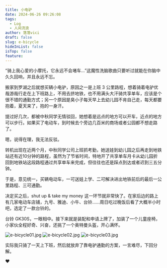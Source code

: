 ```yaml
---
title: 小电驴
date: 2024-06-26 09:26:08
tags:
  - Log
  - 人间流浪
author: 落落vici
draft: false
slug: e-bicycle
hideInList: false
isTop: false
feature:
---
```

“骑上我心爱的小摩托，它永远不会堵车...”这魔性洗脑歌曲只要听过就能在你脑中久久回响，并且永远不忘。

搬家到罗湖之后就想买辆小电驴，原因之一是上班 3 公里路程，想着骑着电驴优哉游哉行走在上下班路上，不用去挤地铁，也不用满头大汗骑共享单车，应该是个很不错的通勤方式；另一个原因是臭小子每天早上去幼儿园不肯自己走，每天都要抱着，夏天来了，抱的一身汗。

提过好几次，都被中秋同学无情驳回，她想着是远点的地方可以开车，近点的地方可以步行。如果买了电动车，到时候去个旁边几百米的商场或者公园都不想走路了。

嗯，说得在理，我无法反驳。

转机出现在近两个月，中秋同学公司上班抓考勤，她送娃到幼儿园之后再走到地铁站还有近10分钟的路程，虽然为了节省时间，特地开了共享单车月卡从幼儿园折回到地铁站这段路程通过共享单车来完成，但往往也还是踩点到达或者迟到三五分钟。

于是，意见统一，买辆电动车，一可送娃上学、二可解决进出地铁前后的最后一公里路程、三可通勤。

决定买之后，shut up & take my money 这一环节就非常快了。在家后边的路上有几家电动车店铺，九号、雅迪、小牛、台铃……周日吃过晚饭后看了大概半小时吧，选定了一款台铃的。

台铃 GK30S，一眼相中。接下来就是装配和申请上牌了，加装了一个儿童座椅，小家伙全程好奇、兴奋，还挑了一个奥特曼头盔，开心满怀。

![e-bicycle01.jpg](https://img.hux.ink/image/2024/06/e-bicycle01.jpg)
![e-bicycle02.jpg](https://img.hux.ink/image/2024/06/e-bicycle02.jpg)
![e-bicycle03.jpg](https://img.hux.ink/image/2024/06/e-bicycle03.jpg)

实际我只骑了一天上下班，然后就放弃了靠电驴通勤的方案，一言难尽，下回分解。

❤